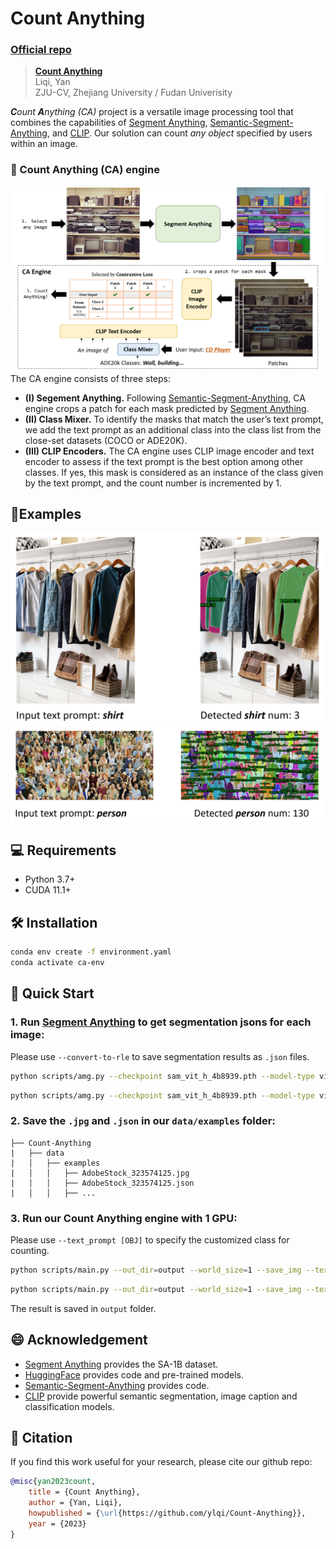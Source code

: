 # Count Anything

### [Official repo](https://github.com/ylqi/Count-Anything)
> **[Count Anything](https://github.com/ylqi/Count-Anything)**  
> Liqi, Yan                            
> ZJU-CV, Zhejiang University / Fudan Univerisity

_**C**ount **A**nything (CA)_ project is a versatile image processing tool that combines the capabilities of [Segment Anything](https://segment-anything.com/), [Semantic-Segment-Anything](https://github.com/fudan-zvg/Semantic-Segment-Anything), and [CLIP](https://arxiv.org/abs/2103.00020).
Our solution can count *any object* specified by users within an image.

### 🚐 Count Anything (CA) engine
![](./figures/CA_model.png)
The CA engine consists of three steps:
- **(I) Segement Anything.** Following [Semantic-Segment-Anything](https://github.com/fudan-zvg/Semantic-Segment-Anything), CA engine crops a patch for each mask predicted by [Segment Anything](https://segment-anything.com/).
- **(II) Class Mixer.** To identify the masks that match the user’s text prompt, we add the text prompt as an additional class into the class list from the close-set datasets (COCO or ADE20K). 
- **(III) CLIP Encoders.** The CA engine uses CLIP image encoder and text encoder to assess if the text prompt is the best option among other classes. If yes, this mask is considered as an instance of the class given by the text prompt, and the count number is incremented by 1.

## 🚩Examples
![](./figures/example_1.png)
![](./figures/example_2.png)

## 💻 Requirements
- Python 3.7+
- CUDA 11.1+

## 🛠️ Installation
```bash
conda env create -f environment.yaml
conda activate ca-env
```
## 🚀 Quick Start
### 1. Run [Segment Anything](https://segment-anything.com/) to get segmentation jsons for each image:
Please use `--convert-to-rle` to save segmentation results as `.json` files.
```bash
python scripts/amg.py --checkpoint sam_vit_h_4b8939.pth --model-type vit_h --convert-to-rle --input examples/AdobeStock_323574125.jpg --output output --pred-iou-thresh 0.98 --crop-n-layers 0 --crop-nms-thresh 0.3 --box-nms-thresh 0.5 --stability-score-thresh 0.7
```
```bash
python scripts/amg.py --checkpoint sam_vit_h_4b8939.pth --model-type vit_h --convert-to-rle --input examples/crowd_img.jpg --output output --pred-iou-thresh 0 --min-mask-region-area 0  --stability-score-thresh 0.8
```
### 2. Save the `.jpg` and `.json` in our `data/examples` folder:
```none
├── Count-Anything
|   ├── data
|   │   ├── examples
|   │   │   ├── AdobeStock_323574125.jpg
|   │   │   ├── AdobeStock_323574125.json
|   │   │   ├── ...
```

### 3. Run our Count Anything engine with 1 GPU:
Please use `--text_prompt [OBJ]` to specify the customized class for counting.
```bash
python scripts/main.py --out_dir=output --world_size=1 --save_img --text_prompt="shirt" --data_dir=data/examples 
```
```bash
python scripts/main.py --out_dir=output --world_size=1 --save_img --text_prompt="person" --data_dir=data/crowd_examples/ 
```
The result is saved in `output` folder.

## 😄 Acknowledgement
- [Segment Anything](https://segment-anything.com/) provides the SA-1B dataset.
- [HuggingFace](https://huggingface.co/) provides code and pre-trained models.
- [Semantic-Segment-Anything](https://github.com/fudan-zvg/Semantic-Segment-Anything) provides code.
- [CLIP](https://arxiv.org/abs/2103.00020) provide powerful semantic segmentation, image caption and classification models.

## 📜 Citation
If you find this work useful for your research, please cite our github repo:
```bibtex
@misc{yan2023count,
    title = {Count Anything},
    author = {Yan, Liqi},
    howpublished = {\url{https://github.com/ylqi/Count-Anything}},
    year = {2023}
}
```
